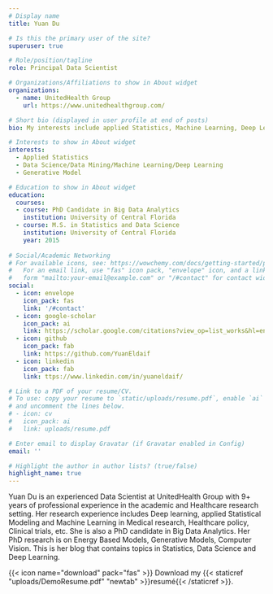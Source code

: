 ```yaml
---
# Display name
title: Yuan Du

# Is this the primary user of the site?
superuser: true

# Role/position/tagline
role: Principal Data Scientist

# Organizations/Affiliations to show in About widget
organizations:
  - name: UnitedHealth Group
    url: https://www.unitedhealthgroup.com/

# Short bio (displayed in user profile at end of posts)
bio: My interests include applied Statistics, Machine Learning, Deep Learning and Healthcare.

# Interests to show in About widget
interests:
  - Applied Statistics
  - Data Science/Data Mining/Machine Learning/Deep Learning
  - Generative Model

# Education to show in About widget
education:
  courses:
  - course: PhD Candidate in Big Data Analytics
    institution: University of Central Florida
  - course: M.S. in Statistics and Data Science
    institution: University of Central Florida
    year: 2015
    
# Social/Academic Networking
# For available icons, see: https://wowchemy.com/docs/getting-started/page-builder/#icons
#   For an email link, use "fas" icon pack, "envelope" icon, and a link in the
#   form "mailto:your-email@example.com" or "/#contact" for contact widget.
social:
  - icon: envelope
    icon_pack: fas
    link: '/#contact'
  - icon: google-scholar
    icon_pack: ai
    link: https://scholar.google.com/citations?view_op=list_works&hl=en&user=WXROPRYAAAAJ
  - icon: github
    icon_pack: fab
    link: https://github.com/YuanEldaif
  - icon: linkedin
    icon_pack: fab
    link: ttps://www.linkedin.com/in/yuaneldaif/  

# Link to a PDF of your resume/CV.
# To use: copy your resume to `static/uploads/resume.pdf`, enable `ai` icons in `params.toml`,
# and uncomment the lines below.
# - icon: cv
#   icon_pack: ai
#   link: uploads/resume.pdf

# Enter email to display Gravatar (if Gravatar enabled in Config)
email: ''

# Highlight the author in author lists? (true/false)
highlight_name: true
---
```


Yuan Du is an experienced Data Scientist at UnitedHealth Group with 9+ years of professional experience in the academic and Healthcare research setting. Her research experience includes Deep learning, applied Statistical Modeling and Machine Learning in Medical research, Healthcare policy, Clinical trials, etc. She is also a PhD candidate in Big Data Analytics. Her PhD research is on Energy Based Models, Generative Models, Computer Vision. This is her blog that contains topics in Statistics, Data Science and Deep Learning. 

{{< icon name="download" pack="fas" >}} Download my {{< staticref "uploads/DemoResume.pdf" "newtab" >}}resumé{{< /staticref >}}.
